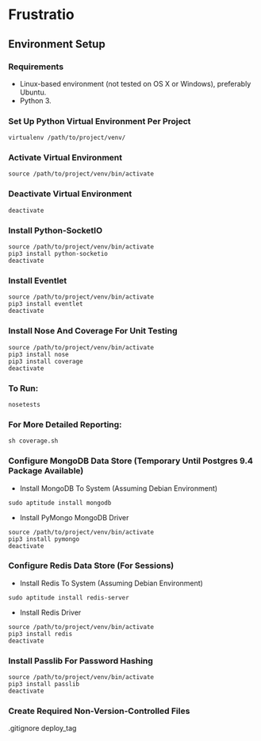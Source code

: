 # Frustratio

## Environment Setup

### Requirements
- Linux-based environment (not tested on OS X or Windows), preferably Ubuntu.
- Python 3.

### Set Up Python Virtual Environment Per Project
```
virtualenv /path/to/project/venv/
```
### Activate Virtual Environment
```
source /path/to/project/venv/bin/activate
```
### Deactivate Virtual Environment
```
deactivate
```

### Install Python-SocketIO
```
source /path/to/project/venv/bin/activate
pip3 install python-socketio
deactivate
```

### Install Eventlet
```
source /path/to/project/venv/bin/activate
pip3 install eventlet
deactivate
```

### Install Nose And Coverage For Unit Testing
```
source /path/to/project/venv/bin/activate
pip3 install nose
pip3 install coverage
deactivate
```
### To Run:
```
nosetests
```
### For More Detailed Reporting:
```
sh coverage.sh
```

### Configure MongoDB Data Store (Temporary Until Postgres 9.4 Package Available)
- Install MongoDB To System (Assuming Debian Environment)
```
sudo aptitude install mongodb
```
- Install PyMongo MongoDB Driver
```
source /path/to/project/venv/bin/activate
pip3 install pymongo
deactivate
```

### Configure Redis Data Store (For Sessions)
- Install Redis To System (Assuming Debian Environment)
```
sudo aptitude install redis-server
```
- Install Redis Driver
```
source /path/to/project/venv/bin/activate
pip3 install redis
deactivate
```

### Install Passlib For Password Hashing
```
source /path/to/project/venv/bin/activate
pip3 install passlib
deactivate
```

### Create Required Non-Version-Controlled Files
.gitignore
deploy_tag